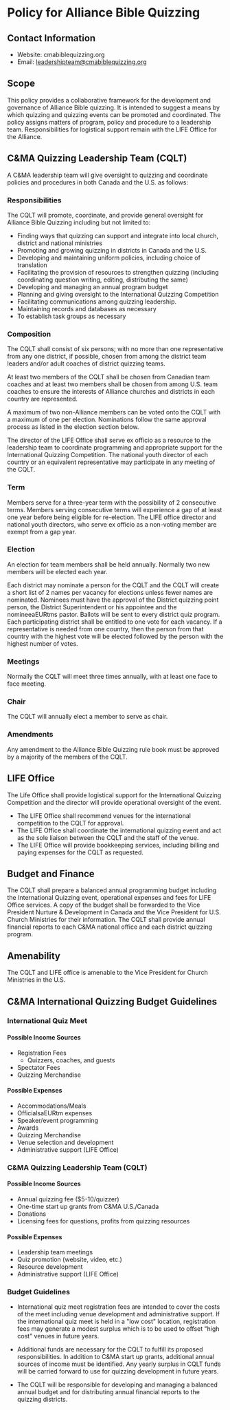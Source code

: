 # Policy for Alliance Bible Quizzing

## Contact Information

- Website: cmabiblequizzing.org
- Email: leadershipteam@cmabiblequizzing.org

## Scope

This policy provides a collaborative framework for the development and governance of Alliance Bible quizzing. It is intended to suggest a means by which quizzing and quizzing events can be promoted and coordinated. The policy assigns matters of program, policy and procedure to a leadership team. Responsibilities for logistical support remain with the LIFE Office for the Alliance.

## C&MA Quizzing Leadership Team (CQLT)

A C&MA leadership team will give oversight to quizzing and coordinate policies and procedures in both Canada and the U.S. as follows:

### Responsibilities

The CQLT will promote, coordinate, and provide general oversight for Alliance Bible Quizzing including but not limited to:

- Finding ways that quizzing can support and integrate into local church, district and national ministries
- Promoting and growing quizzing in districts in Canada and the U.S.
- Developing and maintaining uniform policies, including choice of translation
- Facilitating the provision of resources to strengthen quizzing (including coordinating question writing, editing, distributing the same)
- Developing and managing an annual program budget
- Planning and giving oversight to the International Quizzing Competition
- Facilitating communications among quizzing leadership.
- Maintaining records and databases as necessary
- To establish task groups as necessary

### Composition

The CQLT shall consist of six persons; with no more than one representative from any one district, if possible, chosen from among the district team leaders and/or adult coaches of district quizzing teams.

At least two members of the CQLT shall be chosen from Canadian team coaches and at least two members shall be chosen from among U.S. team coaches to ensure the interests of Alliance churches and districts in each country are represented.

A maximum of two non-Alliance members can be voted onto the CQLT with a maximum of one per election. Nominations follow the same approval process as listed in the election section below.

The director of the LIFE Office shall serve ex officio as a resource to the leadership team to coordinate programming and appropriate support for the International Quizzing Competition. The national youth director of each country or an equivalent representative may participate in any meeting of the CQLT.

### Term

Members serve for a three-year term with the possibility of 2 consecutive terms. Members serving consecutive terms will experience a gap of at least one year before being eligible for re-election. The LIFE office director and national youth directors, who serve ex officio as a non-voting member are exempt from a gap year.

### Election

An election for team members shall be held annually. Normally two new members will be elected each year.

Each district may nominate a person for the CQLT and the CQLT will create a short list of 2 names per vacancy for elections unless fewer names are nominated. Nominees must have the approval of the District quizzing point person, the District Superintendent or his appointee and the nomineeaEURtms pastor. Ballots will be sent to every district quiz program. Each participating district shall be entitled to one vote for each vacancy. If a representative is needed from one country, then the person from that country with the highest vote will be elected followed by the person with the highest number of votes.

### Meetings

Normally the CQLT will meet three times annually, with at least one face to face meeting.

### Chair

The CQLT will annually elect a member to serve as chair.

### Amendments

Any amendment to the Alliance Bible Quizzing rule book must be approved by a majority of the members of the CQLT.

## LIFE Office

The Life Office shall provide logistical support for the International Quizzing Competition and the director will provide operational oversight of the event.

- The LIFE Office shall recommend venues for the international competition to the CQLT for approval.
- The LIFE Office shall coordinate the international quizzing event and act as the sole liaison between the CQLT and the staff of the venue.
- The LIFE Office will provide bookkeeping services, including billing and paying expenses for the CQLT as requested.

## Budget and Finance

The CQLT shall prepare a balanced annual programming budget including the International Quizzing event, operational expenses and fees for LIFE Office services. A copy of the budget shall be forwarded to the Vice President Nurture & Development in Canada and the Vice President for U.S. Church Ministries for their information. The CQLT shall provide annual financial reports to each C&MA national office and each district quizzing program.

## Amenability

The CQLT and LIFE office is amenable to the Vice President for Church Ministries in the U.S.

## C&MA International Quizzing Budget Guidelines

### International Quiz Meet

#### Possible Income Sources

- Registration Fees
     - Quizzers, coaches, and guests
- Spectator Fees
- Quizzing Merchandise

#### Possible Expenses

- Accommodations/Meals
- OfficialsaEURtm expenses
- Speaker/event programming
- Awards
- Quizzing Merchandise
- Venue selection and development
- Administrative support (LIFE Office)

### C&MA Quizzing Leadership Team (CQLT)

#### Possible Income Sources

- Annual quizzing fee ($5-10/quizzer)
- One-time start up grants from C&MA U.S./Canada
- Donations
- Licensing fees for questions, profits from quizzing resources

#### Possible Expenses

- Leadership team meetings
- Quiz promotion (website, video, etc.)
- Resource development
- Administrative support (LIFE Office)

### Budget Guidelines

- International quiz meet registration fees are intended to cover the costs of the meet including venue development and administrative support. If the international quiz meet is held in a "low cost" location, registration fees may generate a modest surplus which is to be used to offset "high cost" venues in future years.

- Additional funds are necessary for the CQLT to fulfill its proposed responsibilities. In addition to C&MA start up grants, additional annual sources of income must be identified. Any yearly surplus in CQLT funds will be carried forward to use for quizzing development in future years.

- The CQLT will be responsible for developing and managing a balanced annual budget and for distributing annual financial reports to the quizzing districts.

